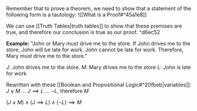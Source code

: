 Remember that to prove a theorem, we need to show that a statement of the following form is a tautology:
![[What is a Proof#^45a1e8]]

We can use [[Truth Tables|truth tables]] to show that these premises are true, and therefore our conclusion is true as our proof. ^d6ec52

**Example:**
"John or Mary must drive me to the store. If John drives me to the store, John will be late for work. John cannot be late for work. Therefore, Mary must drive me to the store."

$J$: John drives me to the store.
$M$: Mary drives me to the store
$L$: John is late for work

Rewritten with these [[Boolean and Propositional Logic#^20fbeb|variables]]:
$J\vee M$ ... $J\implies L$ ... $\neg L$, therefore $M$

$(J\vee M)\wedge (J\implies L)\wedge (\neg L) \implies M$
